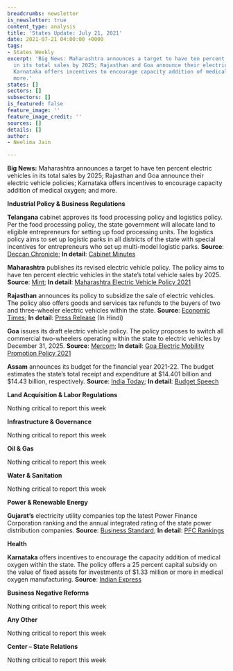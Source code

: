 ```yaml
---
breadcrumbs: newsletter
is_newsletter: true
content_type: analysis
title: 'States Update: July 21, 2021'
date: 2021-07-21 04:00:00 +0000
tags:
- States Weekly
excerpt: 'Big News: Maharashtra announces a target to have ten percent electric vehicles
  in its total sales by 2025; Rajasthan and Goa announce their electric vehicle policies;
  Karnataka offers incentives to encourage capacity addition of medical oxygen; and
  more.'
states: []
sectors: []
subsectors: []
is_featured: false
feature_image: ''
feature_image_credit: ''
sources: []
details: []
author:
- Neelima Jain

---
```

**Big News:** Maharashtra announces a target to have ten percent electric vehicles in its total sales by 2025; Rajasthan and Goa announce their electric vehicle policies; Karnataka offers incentives to encourage capacity addition of medical oxygen; and more.

**Industrial Policy & Business Regulations**

**Telangana** cabinet approves its food processing policy and logistics policy. Per the food processing policy, the state government will allocate land to eligible entrepreneurs for setting up food processing units. The logistics policy aims to set up logistic parks in all districts of the state with special incentives for entrepreneurs who set up multi-model logistic parks. **Source**: [Deccan Chronicle](https://www.deccanchronicle.com/nation/politics/140721/telangana-cabinet-okays-food-policy.html); **In detail**: [Cabinet Minutes](https://www.telangana.gov.in/news/2021/06/Cabinet-meeting-under-the-chairmanship-of-CM-Sri-KCR)

**Maharashtra** publishes its revised electric vehicle policy. The policy aims to have ten percent electric vehicles in the state’s total vehicle sales by 2025. **Source**: [Mint](https://www.livemint.com/news/india/maharashtra-govt-issues-ev-policy-aims-to-make-10-of-new-vehicle-registrations-under-electric-11626178528769.html); **In detail**: [Maharashtra Electric Vehicle Policy 2021](https://evreporter.com/wp-content/uploads/2021/07/MH-EV-Policy-2021.pdf)

**Rajasthan** announces its policy to subsidize the sale of electric vehicles. The policy also offers goods and services tax refunds to the buyers of two and three-wheeler electric vehicles within the state. **Source**: [Economic Times](https://economictimes.indiatimes.com/industry/renewables/rajasthan-announces-subsidies-to-promote-electric-vehicles-after-delhi-maharashtra-and-gujarat-announce-similar-schemes/articleshow/84500259.cms); **In detail**: [Press Release](http://dipr.rajasthan.gov.in/content/dipr/en/news-detail.229435.html) (In Hindi)

**Goa** issues its draft electric vehicle policy. The policy proposes to switch all commercial two-wheelers operating within the state to electric vehicles by December 31, 2025. **Source**: [Mercom](https://mercomindia.com/goa-issues-draft-ev-policy/); **In detail**: [Goa Electric Mobility Promotion Policy 2021](https://www.goa.gov.in/wp-content/uploads/2021/07/draft-of-Goa-Eletric-mobility-promotion-policy-2021.pdf)

**Assam** announces its budget for the financial year 2021-22. The budget estimates the state’s total receipt and expenditure at $14.401 billion and $14.43 billion, respectively. **Source**: [India Today](https://www.indiatoday.in/india/story/assam-budget-2021-2022-employment-for-youths-assistance-to-covid-affected-families-and-more-1829177-2021-07-17); **In detail**: [Budget Speech](https://finance.assam.gov.in/portlets/assam-budget-2021-22)

**Land Acquisition & Labor Regulations**

Nothing critical to report this week

**Infrastructure & Governance**

Nothing critical to report this week

**Oil & Gas**

Nothing critical to report this week

**Water & Sanitation**

Nothing critical to report this week

**Power & Renewable Energy**

**Gujarat’s** electricity utility companies top the latest Power Finance Corporation ranking and the annual integrated rating of the state power distribution companies. **Source**: [Business Standard](https://www.business-standard.com/article/economy-policy/gujarat-tops-discom-ranking-ninth-year-in-a-row-up-and-haryana-progress-121071601074_1.html); **In detail**: [PFC Rankings](https://pfcindia.com/DocumentRepository/ckfinder/files/GoI_Initiatives/Annual_Integrated_Ratings_of_State_DISCOMs/9th%20Integrated%20Rating%20Booklet.pdf)

**Health**

**Karnataka** offers incentives to encourage the capacity addition of medical oxygen within the state. The policy offers a 25 percent capital subsidy on the value of fixed assets for investments of $1.33 million or more in medical oxygen manufacturing. **Source**: [Indian Express](https://indianexpress.com/article/cities/bangalore/karnataka-govt-announces-scheme-to-incentivise-medical-oxygen-plants-7406374/)

**Business Negative Reforms**

Nothing critical to report this week

**Any Other**

Nothing critical to report this week

**Center – State Relations**

Nothing critical to report this week
